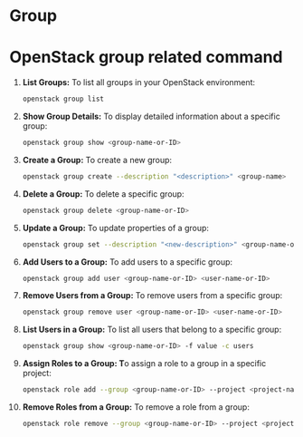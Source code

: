 # **Group**

# **OpenStack group related command**

1. **List Groups:**
To list all groups in your OpenStack environment:
    
    ```bash
    openstack group list
    ```
    
2. **Show Group Details:** To display detailed information about a specific group:
    
    ```bash
    openstack group show <group-name-or-ID>
    ```
    
3. **Create a Group:** To create a new group:
    
    ```bash
    openstack group create --description "<description>" <group-name>
    ```
    
4. **Delete a Group:** To delete a specific group:
    
    ```bash
    openstack group delete <group-name-or-ID>
    ```
    
5. **Update a Group:** To update properties of a group:
    
    ```bash
    openstack group set --description "<new-description>" <group-name-or-ID>
    ```
    
6. **Add Users to a Group:** To add users to a specific group:
    
    ```bash
    openstack group add user <group-name-or-ID> <user-name-or-ID>
    ```
    
7. **Remove Users from a Group:** To remove users from a specific group:
    
    ```bash
    openstack group remove user <group-name-or-ID> <user-name-or-ID>
    ```
    
8. **List Users in a Group:** To list all users that belong to a specific group:
    
    ```bash
    openstack group show <group-name-or-ID> -f value -c users
    ```
    
9. **Assign Roles to a Group: T**o assign a role to a group in a specific project:
    
    ```bash
    openstack role add --group <group-name-or-ID> --project <project-name-or-ID> <role-name>
    ```
    
10. **Remove Roles from a Group:** To remove a role from a group:
    
    ```bash
    openstack role remove --group <group-name-or-ID> --project <project-name-or-ID> <role-name>
    
    ```
